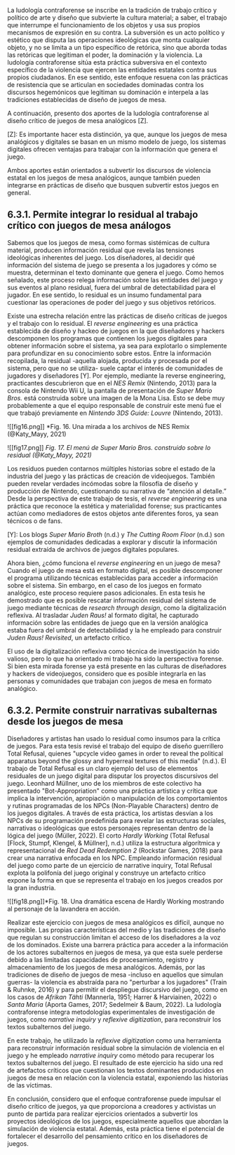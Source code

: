 La ludología contraforense se inscribe en la tradición de trabajo crítico y político de arte y diseño que subvierte la cultura material; a saber, el trabajo que interrumpe el funcionamiento de los objetos y usa sus propios mecanismos de expresión en su contra. La subversión es un acto político y estético que disputa las operaciones ideológicas que monta cualquier objeto, y no se limita a un tipo específico de retórica, sino que aborda todas las retóricas que legitiman el poder, la dominación y la violencia. La ludología contraforense sitúa esta práctica subversiva en el contexto específico de la violencia que ejercen las entidades estatales contra sus propios ciudadanos. En ese sentido, este enfoque resuena con las prácticas de resistencia que se articulan en sociedades dominadas contra los discursos hegemónicos que legitiman su dominación e interpela a las tradiciones establecidas de diseño de juegos de mesa.

A continuación, presento dos aportes de la ludología contraforense al diseño crítico de juegos de mesa analógicos [Z]. 

[Z]: Es importante hacer esta distinción, ya que, aunque los juegos de mesa analógicos y digitales se basan en un mismo modelo de juego, los sistemas digitales ofrecen ventajas para trabajar con la información que genera el juego. 

Ambos aportes están orientados a subvertir los discursos de violencia estatal en los juegos de mesa analógicos, aunque también pueden integrarse en prácticas de diseño que busquen subvertir estos juegos en general.
## 6.3.1. Permite integrar lo residual al trabajo crítico con juegos de mesa análogos
Sabemos que los juegos de mesa, como formas sistémicas de cultura material, producen información residual que revela las tensiones ideológicas inherentes del juego. Los diseñadores, al decidir qué información del sistema de juego se presenta a los jugadores y cómo se muestra, determinan el texto dominante que genera el juego. Como hemos señalado, este proceso relega información sobre las entidades del juego y sus eventos al plano residual, fuera del umbral de detectabilidad para el jugador. En ese sentido, lo residual es un insumo fundamental para cuestionar las operaciones de poder del juego y sus objetivos retóricos.

Existe una estrecha relación entre las prácticas de diseño críticas de juegos y el trabajo con lo residual. El *reverse engineering* es una práctica establecida de diseño y hackeo de juegos en la que diseñadores y hackers descomponen los programas que contienen los juegos digitales para obtener información sobre el sistema, ya sea para explotarlo o simplemente para profundizar en su conocimiento sobre estos. Entre la información recopilada, la residual -aquella alojada, producida y procesada por el sistema, pero que no se utiliza- suele captar el interés de comunidades de jugadores y diseñadores [Y]. Por ejemplo, mediante la reverse engineering, practicantes descubrieron que en el *NES Remix* (Nintendo, 2013) para la consola de Nintendo Wii U, la pantalla de presentación de *Super Mario Bros.* está construida sobre una imagen de la Mona Lisa. Esto se debe muy probablemente a que el equipo responsable de construir este menú fue el que trabajó previamente en *Nintendo 3DS Guide: Louvre* (Nintendo, 2013).

![[fig16.png]]
*Fig. 16. Una mirada a los archivos de NES Remix (@Katy_Mayy, 2021)

![[fig17.png]]
*Fig. 17. El menú de Super Mario Bros. construido sobre lo residual (@Katy_Mayy, 2021)*
  
Los residuos pueden contarnos múltiples historias sobre el estado de la industria del juego y las prácticas de creación de videojuegos. También pueden revelar verdades incómodas sobre la filosofía de diseño y producción de Nintendo, cuestionando su narrativa de “atención al detalle.” Desde la perspectiva de este trabajo de tesis, el _reverse engineering_ es una práctica que reconoce la estética y materialidad forense; sus practicantes actúan como mediadores de estos objetos ante diferentes foros, ya sean técnicos o de fans.

[Y]: Los blogs _Super Mario Broth_ (n.d.) y _The Cutting Room Floor_ (n.d.) son ejemplos de comunidades dedicadas a explorar y discutir la información residual extraída de archivos de juegos digitales populares.

Ahora bien, ¿cómo funciona el _reverse engineering_ en un juego de mesa? Cuando el juego de mesa está en formato digital, es posible descomponer el programa utilizando técnicas establecidas para acceder a información sobre el sistema. Sin embargo, en el caso de los juegos en formato analógico, este proceso requiere pasos adicionales. En esta tesis he demostrado que es posible rescatar información residual del sistema de juego mediante técnicas de _research through design_, como la digitalización reflexiva. Al trasladar _Juden Raus!_ al formato digital, he capturado información sobre las entidades de juego que en la versión analógica estaba fuera del umbral de detectabilidad y la he empleado para construir _Juden Raus! Revisited_, un artefacto crítico.

El uso de la digitalización reflexiva como técnica de investigación ha sido valioso, pero lo que ha orientado mi trabajo ha sido la perspectiva forense. Si bien esta mirada forense ya está presente en las culturas de diseñadores y hackers de videojuegos, considero que es posible integrarla en las personas y comunidades que trabajan con juegos de mesa en formato analógico.
## 6.3.2. Permite construir narrativas subalternas desde los juegos de mesa
Diseñadores y artistas han usado lo residual como insumos para la crítica de juegos. Para esta tesis revisé el trabajo del equipo de diseño guerrillero Total Refusal, quienes "upcycle video games in order to reveal the political apparatus beyond the glossy and hyperreal textures of this media" (n.d.). El trabajo de Total Refusal es un claro ejemplo del uso de elementos residuales de un juego digital para disputar los proyectos discursivos del juego. Leonhard Müllner, uno de los miembros de este colectivo ha presentado "Bot-Appropriation" como una práctica artística y crítica que implica la intervención, apropiación o manipulación de los comportamientos y rutinas programadas de los NPCs (Non-Playable Characters) dentro de los juegos digitales. A través de esta práctica, los artistas desvían a los NPCs de su programación predefinida para revelar las estructuras sociales, narrativas o ideológicas que estos personajes representan dentro de la lógica del juego (Müller, 2022). El corto *Hardly Working* (Total Refusal [Flock, Stumpf, Klengel, & Müllner], n.d.) utiliza la estructura algorítmica y representacional de *Red Dead Redemption 2* (Rockstar Games, 2018) para crear una narrativa enfocada en los NPC. Empleando información residual del juego como parte de un ejercicio de narrative inquiry, Total Refusal explota la polifonía del juego original y construye un artefacto crítico expone la forma en que se representa el trabajo en los juegos creados por la gran industria. 

![[fig18.png]]*Fig. 18. Una dramática escena de Hardly Working mostrando al personaje de la lavandera en acción.

Realizar este ejercicio con juegos de mesa analógicos es difícil, aunque no imposible. Las propias características del medio y las tradiciones de diseño que regulan su construcción limitan el acceso de los diseñadores a la voz de los dominados. Existe una barrera práctica para acceder a la información de los actores subalternos en juegos de mesa, ya que esta suele perderse debido a las limitadas capacidades de procesamiento, registro y almacenamiento de los juegos de mesa analógicos. Además, por las tradiciones de diseño de juegos de mesa -incluso en aquellos que simulan guerras- la violencia es abstraída para no "perturbar a los jugadores" (Train & Ruhnke, 2016) y para permitir el despliegue discursivo del juego, como en los casos de _Afrikan Tähti_ (Mannerla, 1951; Harrer & Harviainen, 2022) o _Santa Maria_ (Aporta Games, 2017; Sedelmeir & Baum, 2022). La ludología contraforense integra metodologías experimentales de investigación de juegos, como _narrative inquiry_ y _reflexive digitization_, para reconstruir los textos subalternos del juego.

En este trabajo, he utilizado la _reflexive digitization_ como una herramienta para reconstruir información residual sobre la simulación de violencia en el juego y he empleado _narrative inquiry_ como método para recuperar los textos subalternos del juego. El resultado de este ejercicio ha sido una red de artefactos críticos que cuestionan los textos dominantes producidos en juegos de mesa en relación con la violencia estatal, exponiendo las historias de las víctimas.

En conclusión, considero que el enfoque contraforense puede impulsar el diseño crítico de juegos, ya que proporciona a creadores y activistas un punto de partida para realizar ejercicios orientados a subvertir los proyectos ideológicos de los juegos, especialmente aquellos que abordan la simulación de violencia estatal. Además, esta práctica tiene el potencial de fortalecer el desarrollo del pensamiento crítico en los diseñadores de juegos.